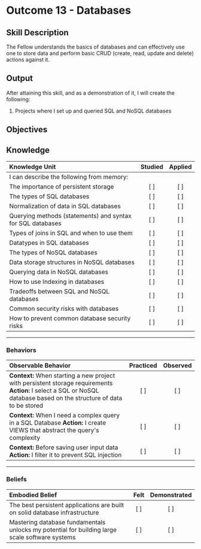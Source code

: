 # Outcome 13 - Databases

**Skill Description**
----------
The Fellow understands the basics of databases and can effectively use one to store data and perform basic CRUD (create, read, update and delete) actions against it.

**Output**
----------
After attaining this skill, and as a demonstration of it, I will create the following:

1. Projects where I set up and queried SQL and NoSQL databases

**Objectives**
----------
## **Knowledge**

| Knowledge Unit   |      Studied      | Applied |
|:-------------|:------------------:|:--------:|
| I can describe the following from memory: | | |
| The importance of persistent storage | [ ] | [ ] |
| The types of SQL databases | [ ] | [ ]  |
| Normalization of data in SQL databases | [ ] | [ ] |
| Querying methods (statements) and syntax for SQL databases | [ ] | [ ] |
| Types of joins in SQL and when to use them | [ ] | [ ] |
| Datatypes in SQL databases | [ ] | [ ] |
| The types of NoSQL databases | [ ] | [ ]  |
| Data storage structures in NoSQL databases | [ ] | [ ] |
| Querying data in NoSQL databases | [ ] | [ ] |
| How to use Indexing in databases | [ ] | [ ] |
| Tradeoffs between SQL and NoSQL databases | [ ] | [ ] |
| Common security risks with databases | [ ] | [ ] |
| How to prevent common database security risks | [ ] | [ ] |

----------


### Behaviors

| Observable Behavior   |      Practiced      | Observed |
|:-------------|:------------------:|:--------:|
| **Context:** When starting a new project with persistent storage requirements **Action:** I select a SQL or NoSQL database based on the structure of data to be stored | [ ] | [ ] |
| **Context:** When I need a complex query in a SQL Database **Action:** I create VIEWS that abstract the query's complexity | [ ] | [ ]  |
| **Context:** Before saving user input data **Action:** I filter it to prevent SQL injection | [ ] | [ ]  |

----------


### Beliefs

| Embodied Belief   |      Felt      | Demonstrated |
|:-------------|:------------------:|:--------:|
| The best persistent applications are built on solid database infrastructure | [ ] | [ ] |
| Mastering database fundamentals unlocks my potential for building large scale software systems | [ ] | [ ]  |
